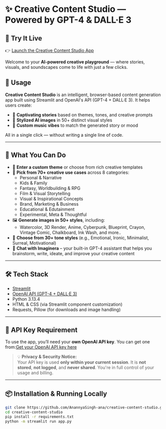 # ✨ Creative Content Studio — Powered by GPT-4 & DALL·E 3

## 🚀 Try It Live
👉 [Launch the Creative Content Studio App](https://creative-content-studio-2tcyt3m2tcrujpacaymine.streamlit.app/)

Welcome to your **AI-powered creative playground** — where stories, visuals, and soundscapes come to life with just a few clicks.

## 🚀 Usage

**Creative Content Studio** is an intelligent, browser-based content generation app built using Streamlit and OpenAI's API (GPT-4 + DALL·E 3). It helps users create:
- 📖 **Captivating stories** based on themes, tones, and creative prompts
- 🎨 **Stylized AI images** in 50+ distinct visual styles
- 🎵 **Custom music vibes** to match the generated story or mood

All in a single click — without writing a single line of code.

---

## 🎯 What You Can Do

- 🌟 **Enter a custom theme** or choose from rich creative templates
- 🧠 **Pick from 70+ creative use cases** across 8 categories:
  - Personal & Narrative
  - Kids & Family
  - Fantasy, Worldbuilding & RPG
  - Film & Visual Storytelling
  - Visual & Inspirational Concepts
  - Brand, Marketing & Business
  - Educational & Edutainment
  - Experimental, Meta & Thoughtful
- 🖼️ **Generate images in 50+ styles**, including:
  - Watercolor, 3D Render, Anime, Cyberpunk, Blueprint, Crayon, Vintage Comic, Chalkboard, Ink Wash, and more..
- 🎼 **Choose from 30+ tone styles** (e.g., Emotional, Ironic, Minimalist, Surreal, Motivational)
- 💬 **Chat with Imaginera** – your built-in GPT-4 assistant that helps you brainstorm, write, ideate, and improve your creative content

---

## 🛠️ Tech Stack

- [Streamlit](https://streamlit.io/)
- [OpenAI API (GPT-4 + DALL·E 3)](https://platform.openai.com/)
- Python 3.13.4
- HTML & CSS (via Streamlit component customization)
- Requests, Pillow (for downloads and image handling)

---

## 🔐 API Key Requirement

To use the app, you’ll need your **own OpenAI API key**. You can get one from:[Get your OpenAI API key here](https://platform.openai.com/account/api-keys)


> 💡 **Privacy & Security Notice:**  
> Your API key is used **only within your current session**. It is **not stored**, **not logged**, and **never shared**. You're in full control of your usage and billing.

---

## 📦 Installation & Running Locally

```bash
git clone https://github.com/AnannyaSingh-ana/creative-content-studio.git
cd creative-content-studio
pip install -r requirements.txt
python -m streamlit run app.py
